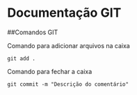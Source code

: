 # Documentação GIT

##Comandos GIT

Comando para adicionar arquivos na caixa

    git add .

Comando para fechar a caixa

    git commit -m "Descrição do comentário"